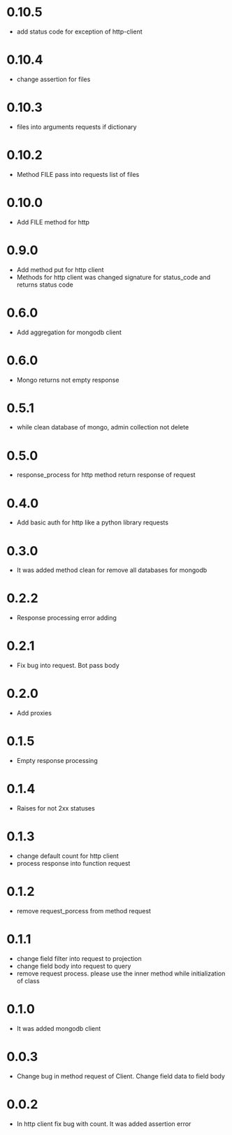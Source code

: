 # 0.10.5

* add status code for exception of http-client

# 0.10.4

* change assertion for files

# 0.10.3

* files into arguments requests if dictionary

# 0.10.2

* Method FILE pass into requests list of files

# 0.10.0

* Add FILE method for http

# 0.9.0

* Add method put for http client
* Methods for http client was changed signature for status_code and returns status code

# 0.6.0

* Add aggregation for mongodb client

# 0.6.0

* Mongo returns not empty response

# 0.5.1

* while clean database of mongo, admin collection not delete

# 0.5.0

* response_process for http method return response of request

# 0.4.0

* Add basic auth for http like a python library requests

# 0.3.0

* It was added method clean for remove all databases for mongodb

# 0.2.2

* Response processing error adding

# 0.2.1

* Fix bug into request. Bot pass body

# 0.2.0

* Add proxies

# 0.1.5

* Empty response processing

# 0.1.4

* Raises for not 2xx statuses

# 0.1.3

* change default count for http client
* process response into function request

# 0.1.2

* remove request_porcess from method request

# 0.1.1

* change field filter into request to projection
* change field body into request to query
* remove request process. please use the inner method while initialization of class

# 0.1.0

* It was added mongodb client

# 0.0.3

* Change bug in method request of Client. Change field data to field body

# 0.0.2

* In http client fix bug with count. It was added assertion error
 
